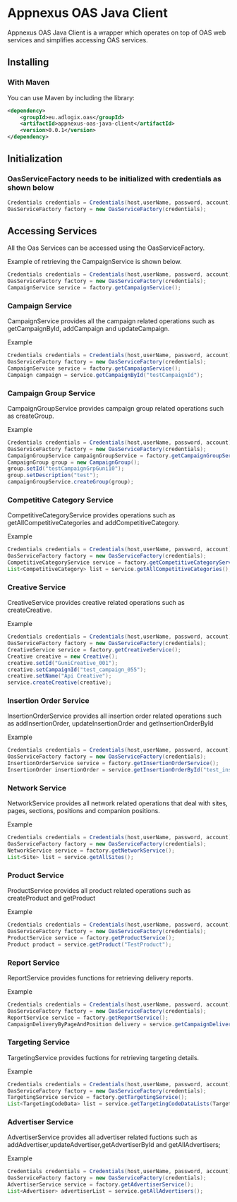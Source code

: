 # Appnexus OAS Java Client #

Appnexus OAS Java Client is a wrapper which operates on top of OAS web services and simplifies accessing OAS services.

## Installing

### With Maven

You can use Maven by including the library:

```xml
<dependency>
    <groupId>eu.adlogix.oas</groupId>
    <artifactId>appnexus-oas-java-client</artifactId>
    <version>0.0.1</version>
</dependency>
```

## Initialization

### OasServiceFactory needs to be initialized with credentials as shown below
```java
Credentials credentials = Credentials(host,userName, password, account);
OasServiceFactory factory = new OasServiceFactory(credentials);
````

## Accessing Services
All the Oas Services can be accessed using the OasServiceFactory. 

Example of retrieving the CampaignService is shown below.
```java
Credentials credentials = Credentials(host,userName, password, account);
OasServiceFactory factory = new OasServiceFactory(credentials);
CampaignService service = factory.getCampaignService();
````

### Campaign Service
CampaignService provides all the campaign related operations such as getCampaignById, addCampaign and updateCampaign.

Example
```java
Credentials credentials = Credentials(host,userName, password, account);
OasServiceFactory factory = new OasServiceFactory(credentials);
CampaignService service = factory.getCampaignService();
Campaign campaign = service.getCampaignById("testCampaignId");
````

### Campaign Group Service
CampaignGroupService provides campaign group related operations such as createGroup.

Example
```java
Credentials credentials = Credentials(host,userName, password, account);
OasServiceFactory factory = new OasServiceFactory(credentials);
CampaignGroupService campaignGroupService = factory.getCampaignGroupService();
CampaignGroup group = new CampaignGroup();
group.setId("testCampaignGrpGuni10");
group.setDescription("test");
campaignGroupService.createGroup(group);
````

### Competitive Category Service
CompetitiveCategoryService provides operations such as getAllCompetitiveCategories and addCompetitiveCategory.

Example
```java
Credentials credentials = Credentials(host,userName, password, account);
OasServiceFactory factory = new OasServiceFactory(credentials);
CompetitiveCategoryService service = factory.getCompetitiveCategoryService();
List<CompetitiveCategory> list = service.getAllCompetitiveCategories();
````

### Creative Service
CreativeService provides creative related operations such as createCreative.

Example
```java
Credentials credentials = Credentials(host,userName, password, account);
OasServiceFactory factory = new OasServiceFactory(credentials);
CreativeService service = factory.getCreativeService();
Creative creative = new Creative();
creative.setId("GuniCreative_001");
creative.setCampaignId("test_campaign_055");
creative.setName("Api Creative");
service.createCreative(creative);
````

### Insertion Order Service
InsertionOrderService provides all insertion order related operations such as addInsertionOrder, updateInsertionOrder and getInsertionOrderById

Example
```java
Credentials credentials = Credentials(host,userName, password, account);
OasServiceFactory factory = new OasServiceFactory(credentials);
InsertionOrderService service = factory.getInsertionOrderService();
InsertionOrder insertionOrder = service.getInsertionOrderById("test_insertionorder_01");
````

### Network Service
NetworkService provides all network related operations that deal with sites, pages, sections, positions and companion positions.

Example
```java
Credentials credentials = Credentials(host,userName, password, account);
OasServiceFactory factory = new OasServiceFactory(credentials);
NetworkService service = factory.getNetworkService();
List<Site> list = service.getAllSites();
````

### Product Service
ProductService provides all product related operations such as createProduct and getProduct

Example
```java
Credentials credentials = Credentials(host,userName, password, account);
OasServiceFactory factory = new OasServiceFactory(credentials);
ProductService service = factory.getProductService();
Product product = service.getProduct("TestProduct");
````

### Report Service
ReportService provides functions for retrieving delivery reports.

Example
```java
Credentials credentials = Credentials(host,userName, password, account);
OasServiceFactory factory = new OasServiceFactory(credentials);
ReportService service = factory.getReportService();
CampaignDeliveryByPageAndPosition delivery = service.getCampaignDeliveryByPageAndPosition("test_campaign_id", DATE_FORMATTER.parseDateTime("2012-02-27"), DATE_FORMATTER.parseDateTime("2012-02-28"));
````

### Targeting Service
TargetingService provides fuctions for retrieving targeting details.

Example
```java
Credentials credentials = Credentials(host,userName, password, account);
OasServiceFactory factory = new OasServiceFactory(credentials);
TargetingService service = factory.getTargetingService();
List<TargetingCodeData> list = service.getTargetingCodeDataLists(TargetingCode.DEVICE_GROUP);
````

### Advertiser Service
AdvertiserService provides all advertiser related fuctions such as addAdvertiser,updateAdvertiser,getAdvertiserById and getAllAdvertisers;

Example
```java
Credentials credentials = Credentials(host,userName, password, account);
OasServiceFactory factory = new OasServiceFactory(credentials);
AdvertiserService service = factory.getAdvertiserService();
List<Advertiser> advertiserList = service.getAllAdvertisers();
````




